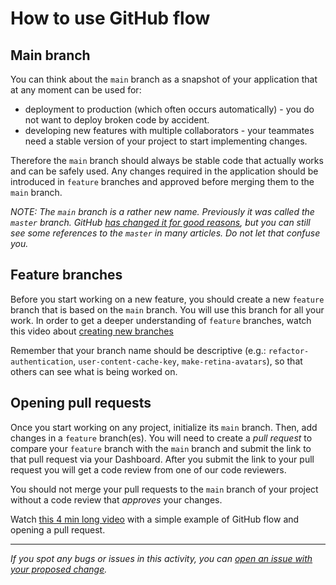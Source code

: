 # How to use GitHub flow

## Main branch

You can think about the `main` branch as a snapshot of your application that at any moment can be used for:
- deployment to production (which often occurs automatically) - you do not want to deploy broken code by accident.
- developing new features with multiple collaborators - your teammates need a stable version of your project to start implementing changes.

Therefore the `main` branch should always be stable code that actually works and can be safely used. Any changes required in the application should be introduced in `feature` branches and approved before merging them to the `main` branch.

*NOTE: The `main` branch is a rather new name. Previously it was called the `master` branch. GitHub [has changed it for good reasons](https://www.techrepublic.com/article/github-to-replace-master-with-main-starting-in-october-what-developers-need-to-know/), but you can still see some references to the `master` in many articles. Do not let that confuse you.*

## Feature branches

Before you start working on a new feature, you should create a new `feature` branch that is based on the `main` branch. You will use this branch for all your work.
In order to get a deeper understanding of `feature` branches, watch this video about [creating new branches](https://www.youtube.com/watch?v=QV0kVNvkMxc)

Remember that your branch name should be descriptive (e.g.: `refactor-authentication`, `user-content-cache-key`, `make-retina-avatars`), so that others can see what is being worked on.

## Opening pull requests

Once you start working on any project, initialize its `main` branch. Then, add changes in a `feature` branch(es).
You will need to create a *pull request* to compare your `feature` branch with the `main` branch and submit the link to that pull request via your Dashboard.
After you submit the link to your pull request you will get a code review from one of our code reviewers. 

You should not merge your pull requests to the `main` branch of your project without a code review that *approves* your changes.

Watch [this 4 min long video](https://www.youtube.com/watch?v=PrIY8sYwe90) with a simple example of GitHub flow and opening a pull request.

------

_If you spot any bugs or issues in this activity, you can [open an issue with your proposed change](https://github.com/microverseinc/curriculum-transversal-skills/blob/main/git-github/articles/open_issue.md)._